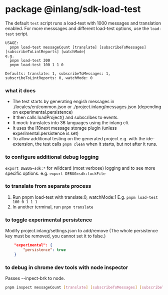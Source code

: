 # package @inlang/sdk-load-test
The default `test` script runs a load-test with 1000 messages and translation enabled. For more messsages and different load-test options, use the `load-test` script.

```
USAGE:
  pnpm load-test messageCount [translate] [subscribeToMessages] [subscribeToLintReports] [watchMode]
e.g.
  pnpm load-test 300
  pnpm load-test 100 1 1 0

Defaults: translate: 1, subscribeToMessages: 1, subscribeToLintReports: 0, watchMode: 0
```

### what it does
- The test starts by generating engish messages in ./locales/en/common.json
  or ./project.inlang/messages.json (depending on experimental.persistence)
- It then calls loadProject() and subscribes to events.
- It mock-translates into 36 languages using the inlang cli.
- It uses the i18next message storage plugin (unless experimental.persistence is set)
- To allow additional testing on the generated project e.g. with the ide-extension, the test calls `pnpm clean` when it starts, but not after it runs.

### to configure additional debug logging
`export DEBUG=sdk:*` for wildcard (most verbose) logging and to see more specific options.
e.g. `export DEBUG=sdk:lockFile`

### to translate from separate process
1. Run pnpm load-test with translate:0, watchMode:1 E.g. `pnpm load-test 100 0 1 1 1`
2. In another terminal, run `pnpm translate`

### to toggle experimental persistence
Modify project.inlang/settings.json to add/remove (The whole persistence key must be removed, you cannot set it to false.)

```json
	"experimental": {
		"persistence": true
	}
```

### to debug in chrome dev tools with node inspector
Passes --inpect-brk to node.
```sh
pnpm inspect messageCount [translate] [subscribeToMessages] [subscribeToLintReports] [watchMode]
```
